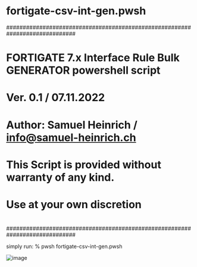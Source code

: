 # fortigate-csv-int-gen.pwsh

#############################################################################
#
#	FORTIGATE 7.x Interface Rule Bulk GENERATOR powershell script
#
#	Ver. 0.1 / 07.11.2022
#	Author: Samuel Heinrich / info@samuel-heinrich.ch
#
#	This Script is provided without warranty of any kind.
#	Use at your own discretion
#
#############################################################################


simply run:
 % pwsh fortigate-csv-int-gen.pwsh
 
 
 
![image](https://user-images.githubusercontent.com/16579232/200342165-f83f1c3b-0c11-44c1-a2d0-ca80c7288694.png)



